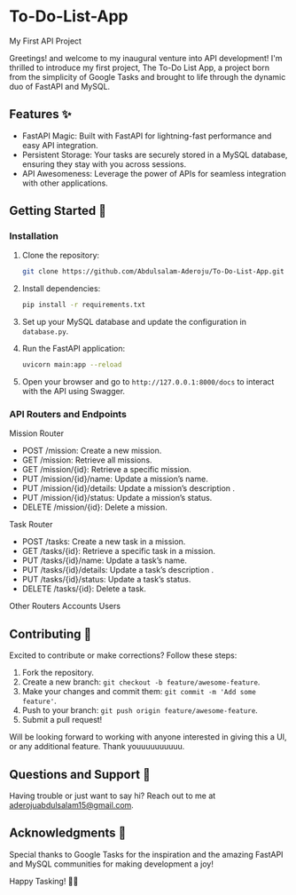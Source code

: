 # To-Do-List-App
My First API Project


Greetings! and welcome to my inaugural venture into API development! I'm thrilled to introduce my first project, The To-Do List App, a project born from the simplicity of Google Tasks and brought to life through the dynamic duo of FastAPI and MySQL.



## Features ✨

- FastAPI Magic: Built with FastAPI for lightning-fast performance and easy API integration.
- Persistent Storage: Your tasks are securely stored in a MySQL database, ensuring they stay with you across sessions.
- API Awesomeness: Leverage the power of APIs for seamless integration with other applications.


## Getting Started 🚀

### Installation

1. Clone the repository:
   ```bash
   git clone https://github.com/Abdulsalam-Aderoju/To-Do-List-App.git
   ```

2. Install dependencies:
   ```bash
   pip install -r requirements.txt
   ```

3. Set up your MySQL database and update the configuration in `database.py`.

4. Run the FastAPI application:
   ```bash
   uvicorn main:app --reload
   ```

5. Open your browser and go to `http://127.0.0.1:8000/docs` to interact with the API using Swagger.


### API Routers and Endpoints

Mission Router
- POST /mission: Create a new mission.
- GET /mission: Retrieve all missions.
- GET /mission/{id}: Retrieve a specific mission.
- PUT /mission/{id}/name: Update a mission’s name.
- PUT /mission/{id}/details: Update a mission’s description .
- PUT /mission/{id}/status: Update a mission’s status.
- DELETE /mission/{id}: Delete a mission.

Task Router
- POST /tasks: Create a new task in a mission.
- GET /tasks/{id}: Retrieve a specific task in a mission.
- PUT /tasks/{id}/name: Update a task’s name.
- PUT /tasks/{id}/details: Update a task’s description .
- PUT /tasks/{id}/status: Update a task’s status.
- DELETE /tasks/{id}: Delete a task.


Other Routers
Accounts
Users





## Contributing 🤝

Excited to contribute or make corrections? Follow these steps:

1. Fork the repository.
2. Create a new branch: `git checkout -b feature/awesome-feature`.
3. Make your changes and commit them: `git commit -m 'Add some feature'`.
4. Push to your branch: `git push origin feature/awesome-feature`.
5. Submit a pull request!

Will be looking forward to working with anyone interested in giving this a UI, or any additional feature. Thank youuuuuuuuuu.



## Questions and Support 🤔

Having trouble or just want to say hi? Reach out to me at aderojuabdulsalam15@gmail.com.



## Acknowledgments 🙏

Special thanks to Google Tasks for the inspiration and the amazing FastAPI and MySQL communities for making development a joy!



Happy Tasking! 🚀✨
```



